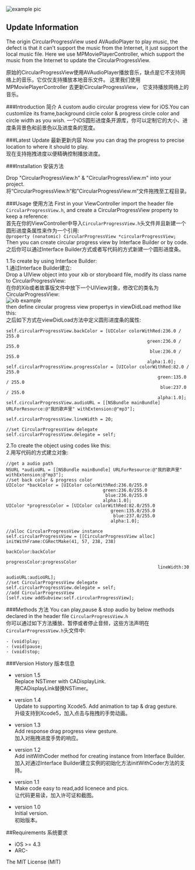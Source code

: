 ![example pic][example pic]  

## Update Information
The origin CircularProgressView used AVAudioPlayer to play music, the defect is that it can't support the music from the Internet, it just support the local music file. Here we use MPMoviePlayerController, which support the music from the Internet to update the CircularProgressView.

原始的CircularProgressView使用AVAudioPlayer播放音乐，缺点是它不支持网络上的音乐，它仅仅支持播放本地音乐文件。 这里我们使用MPMoviePlayerController 去更新CircularProgressView， 它支持播放网络上的音乐。


###Introduction 简介
A custom audio circular progress view for iOS.You can customlize its frame,background circle color & progress circle color and circle width as you wish. 
一个iOS圆形进度条开源库，你可以定制它的大小、进度条背景色和前景色以及进度条的宽度。

###Latest Update 最新更新内容
Now you can drag the progress to precise location to where it should to play.  
现在支持拖拽进度以便精确控制播放进度。

###Installation 安装方法

Drop "CircularProgressView.h" & "CircularProgressView.m" into your project.  
将“CircularProgressView.h“和”CircularProgressView.m“文件拖拽至工程目录。

###Usage 使用方法
First in your ViewController import the header file `CircularProgressView.h`, and create a CircularProgressView property to keep a reference:  
首先在你的ViewController中导入`CircularProgressView.h`头文件并且新建一个圆形进度条属性来作为一个引用:  
`@property (nonatomic) CircularProgressView *circularProgressView;`  
Then you can create circular progress view by Interface Builder or by code.  
之后你可以通过Interface Builder方式或者写代码的方式新建一个圆形进度条。

1.To create by using Interface Builder:  
1.通过Interface Builder建立:  
Drop a UIView object into your xib or storyboard file, modify its class name to CircularProgressView:  
在你的Xib或者故事版文件中放下一个UIView对象，修改它的类名为CircularProgressView:   
![xib example][xib example]  
then define circular progress view propertys in viewDidLoad method like this:  
之后如下方式在viewDidLoad方法中定义圆形进度条的属性:

    self.circularProgressView.backColor = [UIColor colorWithRed:236.0 / 255.0
                                                          green:236.0 / 255.0
                                                           blue:236.0 / 255.0
                                                          alpha:1.0];
    self.circularProgressView.progressColor = [UIColor colorWithRed:82.0 / 255.0
                                                              green:135.0 / 255.0
                                                               blue:237.0 / 255.0
                                                              alpha:1.0];
    self.circularProgressView.audioURL = [[NSBundle mainBundle] URLForResource:@"我的歌声里" withExtension:@"mp3"];
    
    self.circularProgressView.lineWidth = 20;
    
    //set CircularProgressView delegate
    self.circularProgressView.delegate = self;

2.To create the object using codes like this:  
2.用写代码的方式建立对象:

    //get a audio path
    NSURL *audioURL = [[NSBundle mainBundle] URLForResource:@"我的歌声里" withExtension:@"mp3"];
    //set back color & progress color
    UIColor *backColor = [UIColor colorWithRed:236.0/255.0 
	       								 green:236.0/255.0 
			     						  blue:236.0/255.0 
				    					 alpha:1.0];
    UIColor *progressColor = [UIColor colorWithRed:82.0/255.0 
									       	green:135.0/255.0 
										     blue:237.0/255.0 
										    alpha:1.0];
    
    //alloc CircularProgressView instance
    self.circularProgressView = [[CircularProgressView alloc] initWithFrame:CGRectMake(41, 57, 238, 238) 
															  backColor:backColor 
														  progressColor:progressColor 
															  lineWidth:30 
															  audioURL:audioURL];
    //set CircularProgressView delegate
    self.circularProgressView.delegate = self;
    //add CircularProgressView
    [self.view addSubview:self.circularProgressView];

###Methods 方法
You can play,pause & stop audio by below methods declared in the header file `CircularProgressView.h`  
你可以通过如下方法播放、暂停或者停止音频，这些方法声明在`CircularProgressView.h`头文件中:

    - (void)play;
    - (void)pause;
    - (void)stop;


###Version History  版本信息
* version 1.5  
Replace NSTimer with CADisplayLink.  
用CADisplayLink替换NSTimer。

* version 1.4  
Update to supporting Xcode5.
Add animation to tap & drag gesture.  
升级支持到Xcode5，加入点击与拖拽的手势动画。
 
* version 1.3  
Add response drag progress view gesture.  
加入对拖拽进度手势的响应。
  
* version 1.2  
Add initWithCoder method for creating instance from Interface Builder.  
加入对通过Interface Builder建立实例的初始化方法initWithCoder方法的支持。

* version 1.1  
Make code easy to read,add licenece and pics.  
让代码更易读，加入许可证和截图。

* version 1.0  
Initial version.  
初始版本。

##Requirements 系统要求
- iOS >= 4.3
- ARC-

The MIT License (MIT)

[example pic]:http://ww3.sinaimg.cn/large/540e407ajw1ejko11y21cg208s0gc7a3.gif "example pic"
[xib example]:http://ww2.sinaimg.cn/large/540e407ajw1ejko543x1zj207f02bmx3.jpg "xib example"
